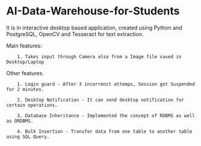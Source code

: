 # AI-Data-Warehouse-for-Students
It is in interactive desktop based application, created using Python and PostgreSQL, OpenCV and Tesseract for text extraction.


Main features:

        1. Takes input through Camera also from a Image file saved in Desktop/Laptop
        
Other features.
        
        1. Login guard - After 3 incorrenct attemps, Session got Suspended for 2 minutes.
        
        2. Desktop Notification - It can send desktop notification for certain operations.
        
        3. Database Inheritance - Implemented the concept of RDBMS as well as ORDBMS.
        
        4. Bulk Insertion - Transfer data from one table to another table using SQL Query.
  

